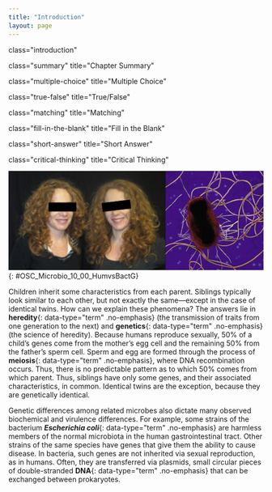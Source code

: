```yaml
---
title: "Introduction"
layout: page
---
```



<cnx-pi data-type="cnx.flag.introduction"> class="introduction" </cnx-pi>

<cnx-pi data-type="cnx.eoc">class="summary" title="Chapter Summary"</cnx-pi>

<cnx-pi data-type="cnx.eoc">class="multiple-choice" title="Multiple Choice"</cnx-pi>

<cnx-pi data-type="cnx.eoc">class="true-false" title="True/False"</cnx-pi>

<cnx-pi data-type="cnx.eoc">class="matching" title="Matching"</cnx-pi>

<cnx-pi data-type="cnx.eoc">class="fill-in-the-blank" title="Fill in the Blank"</cnx-pi>

<cnx-pi data-type="cnx.eoc">class="short-answer" title="Short Answer"</cnx-pi>

<cnx-pi data-type="cnx.eoc">class="critical-thinking" title="Critical Thinking"</cnx-pi>

 ![Photo of twins. Micrograph of oval cell with many projections.](../resources/OSC_Microbio_10_00_HumvsBactG.jpg "Siblings within a family share some genes with each other and with each parent. Identical twins, however, are genetically identical. Bacteria like Escherichia coli may acquire genes encoding virulence factors, converting them into pathogenic strains, like this uropathogenic E. coli. (credit left: modification of work by Pellegrini C, Fargnoli MC, Suppa M, Peris K; credit right: modification of work by American Society for Microbiology)"){: #OSC_Microbio_10_00_HumvsBactG}

Children inherit some characteristics from each parent. Siblings typically look similar to each other, but not exactly the same—except in the case of identical twins. How can we explain these phenomena? The answers lie in **heredity**{: data-type="term" .no-emphasis} (the transmission of traits from one generation to the next) and **genetics**{: data-type="term" .no-emphasis} (the science of heredity). Because humans reproduce sexually, 50% of a child’s genes come from the mother’s egg cell and the remaining 50% from the father’s sperm cell. Sperm and egg are formed through the process of **meiosis**{: data-type="term" .no-emphasis}, where DNA recombination occurs. Thus, there is no predictable pattern as to which 50% comes from which parent. Thus, siblings have only some genes, and their associated characteristics, in common. Identical twins are the exception, because they are genetically identical.

Genetic differences among related microbes also dictate many observed biochemical and virulence differences. For example, some strains of the bacterium ***Escherichia coli***{: data-type="term" .no-emphasis} are harmless members of the normal microbiota in the human gastrointestinal tract. Other strains of the same species have genes that give them the ability to cause disease. In bacteria, such genes are not inherited via sexual reproduction, as in humans. Often, they are transferred via plasmids, small circular pieces of double-stranded **DNA**{: data-type="term" .no-emphasis} that can be exchanged between prokaryotes.

